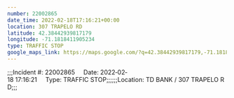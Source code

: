 ```yaml
---
number: 22002865
date_time: 2022-02-18T17:16:21+00:00
location: 307 TRAPELO RD
latitude: 42.38442939817179
longitude: -71.1818411905234
type: TRAFFIC STOP
google_maps_link: https://maps.google.com/?q=42.38442939817179,-71.1818411905234
---
```


;;;Incident #: 22002865     Date: 2022‐02‐18 17:16:21     Type: TRAFFIC STOP;;;;;;Location: TD BANK / 307 TRAPELO RD;;;
